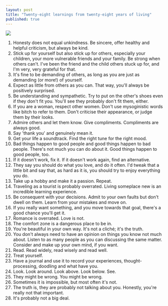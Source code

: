 ```yaml
---
layout: post
title: "Twenty-eight learnings from twenty-eight years of living"
published: true
---
```



![](https://snap-photos.s3.amazonaws.com/img-thumbs/960w/51B7CD882C.jpg)

1. Honesty does not equal unkindness. Be sincere, offer healthy and helpful criticism, but always be kind.
2. Stick up for yourself but also stick up for others, especially your children, your more vulnerable friends and your family. Be strong when others can't. I've been the friend and the child others stuck up for, and I'm very, very grateful for that.
3. It's fine to be demanding of others, as long as you are just as demanding (or more!) of yourself.
4. Expect as little from others as you can. That way, you'll always be positively surprised.
5. Be understanding and sympathetic. Try to put on the other's shoes even if they don't fit you. You'll see they probably don't fit them, either.
6. If you are a woman, respect other women. Don't use mysoginistic words like bitch to refer to them. Don't criticise their appearance, or judge them by their looks.
7. Admire others and let them know. Give compliments. Compliments are always good.
8. Say 'thank you' and genuinely mean it.
9. Get your life a soundtrack. Find the right tune for the right mood.
10. Bad things happen to good people and good things happen to bad people. There's not much you can do about it. Good things happen to good people, too.
11. If it doesn't work, fix it. If it doesn't work again, find an alternative.
12. They say you should do what you love, and do it often. I'd tweak that a little bit and say that, as hard as it is, you should try to enjoy everything you do.
13. Take up a hobby and make it a passion. Repeat.
14. Traveling as a tourist is probably overrated. Living someplace new is an incredible learning experience.
15. Be consequent with your decisions. Admit to your own faults but don't dwell on them. Learn from your mistakes and move on.
16. If you really want something, and you move towards that goal, there's a good chance you'll get it.
17. Romance is overrated. Love is not.
18. The comfort zone is a dangerous place to be in.
19. You're beautiful in your own way. It's not a cliché; it's the truth.
20. You don't always need to have an opinion on things you know not much about. Listen to as many people as you can discussing the same matter. Consider and make up your own mind, if you want.
21. Read. Read widely, read wisely and read well.
22. Treat yourself.
23. Have a journal and use it to record your experiences, thought-processing, doodling and what have you.
24. Look. Look around. Look above. Look below. See.
25. They might be wrong. You might be wrong.
26. Sometimes it is impossible, but most often it's not.
27. The truth is, they are probably not talking about you. Honestly, you're really not that important.
28. It's probably not a big deal.
